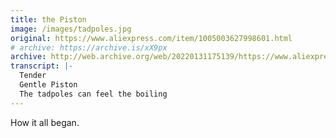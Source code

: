 ```yaml
---
title: the Piston
image: /images/tadpoles.jpg
original: https://www.aliexpress.com/item/1005003627998601.html
# archive: https://archive.is/xX9px
archive: http://web.archive.org/web/20220131175139/https://www.aliexpress.com/item/1005003627998601.html
transcript: |-
  Tender
  Gentle Piston
  The tadpoles can feel the boiling
---
```


How it all began.
